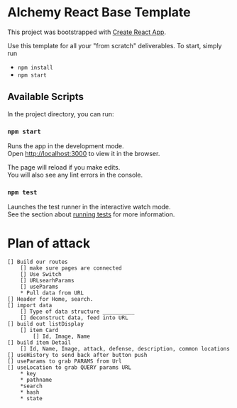 # Alchemy React Base Template

This project was bootstrapped with [Create React App](https://github.com/facebook/create-react-app).

Use this template for all your "from scratch" deliverables. To start, simply run

- `npm install`
- `npm start`

## Available Scripts

In the project directory, you can run:

### `npm start`

Runs the app in the development mode.\
Open [http://localhost:3000](http://localhost:3000) to view it in the browser.

The page will reload if you make edits.\
You will also see any lint errors in the console.

### `npm test`

Launches the test runner in the interactive watch mode.\
See the section about [running tests](https://facebook.github.io/create-react-app/docs/running-tests) for more information.

# Plan of attack

    [] Build our routes
        [] make sure pages are connected
        [] Use Switch
        [] URLsearhParams
        [] useParams
        * Pull data from URL
    [] Header for Home, search.
    [] import data
        [] Type of data structure __________
        [] deconstruct data, feed into URL
    [] build out listDisplay
        [] item Card
            [] Id, Image, Name
    [] build item Detail
        [] Id, Name, Image, attack, defense, description, common locations
    [] useHistory to send back after button push
    [] useParams to grab PARAMS from Url
    [] useLocation to grab QUERY params URL
        * key
        * pathname
        *search
        * hash
        * state
